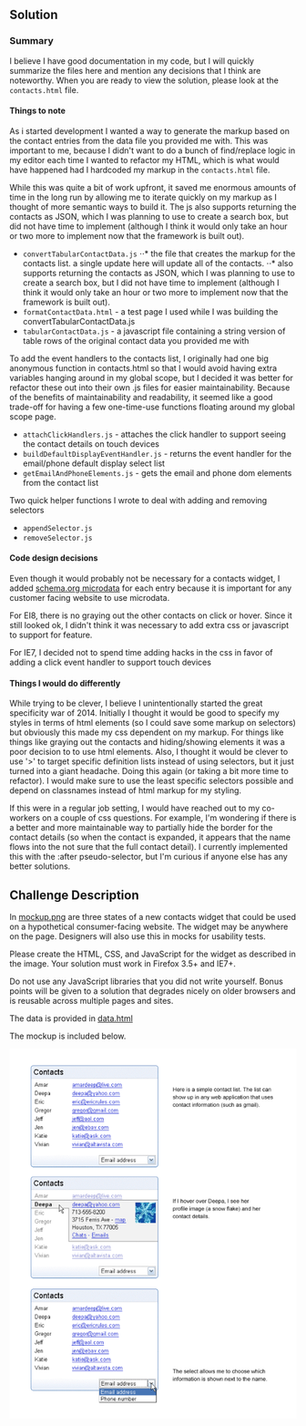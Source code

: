 ## Solution

### Summary

I believe I have good documentation in my code, but I will quickly summarize the files here and mention any
decisions that I think are noteworthy.  When you are ready to view the solution, please look at the 
`contacts.html` file.

#### Things to note

As i started development I wanted a way to generate the markup based on the contact entries from the data file
you provided me with.  This was important to me, because I didn't want to do a bunch of find/replace logic in
my editor each time I wanted to refactor my HTML, which is what would have happened had I hardcoded my markup
in the `contacts.html` file.  

While this was quite a bit of work upfront, it saved me enormous amounts of time
in the long run by allowing me to iterate quickly on my markup as I thought of more semantic ways to build it.
The js also supports returning the contacts as JSON, which I was planning to use to create a search box, but 
did not have time to implement (although I think it would only take an hour or two more to implement now that
the framework is built out).
- `convertTabularContactData.js` 
⋅⋅* the file that creates the markup for the contacts list. a single update here will update all of the contacts.
⋅⋅* also supports returning the contacts as JSON, which I was planning to use to create a search box, but I did 
   not have time to implement (although I think it would only take an hour or two more to implement now that 
   the framework is built out).
- `formatContactData.html` - a test page I used while I was building the convertTabularContactData.js
- `tabularContactData.js` - a javascript file containing a string version of table rows of the original contact 
data you provided me with

To add the event handlers to the contacts list, I originally had one big anonymous function in contacts.html so 
that I would avoid having extra variables hanging around in my global scope, but I decided it was better for 
refactor these out into their own .js files for easier maintainability.  Because of the benefits of maintainability
and readability, it seemed like a good trade-off for having a few one-time-use functions floating around my global
scope page.
- `attachClickHandlers.js` - attaches the click handler to support seeing the contact details on touch devices
- `buildDefaultDisplayEventHandler.js` - returns the event handler for the email/phone default display select list
- `getEmailAndPhoneElements.js` - gets the email and phone dom elements from the contact list

Two quick helper functions I wrote to deal with adding and removing selectors
- `appendSelector.js`
- `removeSelector.js` 

#### Code design decisions

Even though it would probably not be necessary for a contacts widget, I added [schema.org microdata](http://schema.org/)
for each entry because it is important for any customer facing website to use microdata.

For EI8, there is no graying out the other contacts on click or hover.  Since it still looked ok, I didn't
think it was necessary to add extra css or javascript to support for feature.

For IE7, I decided not to spend time adding hacks in the css in favor of adding a click event handler to support touch devices

#### Things I would do differently

While trying to be clever, I believe I unintentionally started the great specificity war of 2014.  Initially I 
thought it would be good to specify my styles in terms of html elements (so I could save some markup on selectors)
but obviously this made my css dependent on my markup. For things like things like graying out the contacts and 
hiding/showing elements it was a poor decision to to use html elements. Also, I thought it would be clever to 
use '>' to target specific definition lists instead of using selectors, but it just turned into a giant headache.
Doing this again (or taking a bit more time to refactor). I would make sure to use the least specific selectors 
possible and depend on classnames instead of html markup for my styling.

If this were in a regular job setting, I would have reached out to my co-workers on a couple of css questions.
For example, I'm wondering if there is a better and more maintainable way to partially hide the border for the
contact details (so when the contact is expanded, it appears that the name flows into the not sure that the full
contact detail).  I currently implemented this with the :after pseudo-selector, but I'm curious if anyone else 
has any better solutions.

## Challenge Description

In [mockup.png](./mockup.png?raw=true) are three states of a new contacts widget that could be used on
a hypothetical consumer-facing website.  The widget may be anywhere on the
page. Designers will also use this in mocks for usability tests.
 
Please create the HTML, CSS, and JavaScript for the widget as described in the
image. Your solution must work in Firefox 3.5+ and IE7+.  

Do not use any JavaScript libraries that you did not write yourself. Bonus 
points will be given to a solution that degrades nicely on older browsers and
is reusable across multiple pages and sites.

The data is provided in [data.html](./data.html)

The mockup is included below.

![Contacts Mockup](./mockup.png?raw=true)